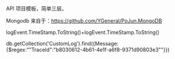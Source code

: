 API 项目模板，简单三层。

Mongodb 来自于：https://github.com/YGeneral/PoJun.MongoDB

logEvent.TimeStamp.ToString()+logEvent.TimeStamp.ToString()


db.getCollection('CustomLog').find({Message:{$regex:"\"TraceId\":\"b8030612-4b61-4e1f-a6f8-9371d90803e3\""}})